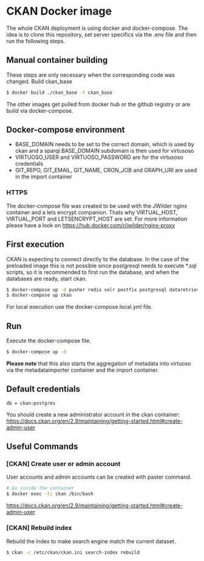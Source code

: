 # CKAN Docker image

The whole CKAN deployment is using docker and docker-compose.
The idea is to clone this repository, set server specifics via the .env file and then run the following steps.

## Manual container building
These steps are only necessary when the corresponding code was changed.
Build ckan_base
```sh
$ docker build ./ckan_base -t ckan_base
```
The other images get pulled from docker hub or the github registry or are build via docker-compose.

## Docker-compose environment
* BASE_DOMAIN needs to be set to the correct domain, which is used by ckan and a sparql.BASE_DOMAIN subdomain is then used for virtusoso
* VIRTUOSO_USER and VIRTUOSO_PASSWORD are for the virtusoso credentials
* GIT_REPO, GIT_EMAIL, GIT_NAME, CRON_JOB and GRAPH_URI are used in the import container

### HTTPS
The docker-compose file was created to be used with the JWilder nginx container and a lets encrypt companion.
Thats why VIRTUAL_HOST, VIRTUAL_PORT and LETSENCRYPT_HOST are set. For more information please have a look on https://hub.docker.com/r/jwilder/nginx-proxy

## First execution
CKAN is expecting to connect directly to the database. In the case of the preloaded image this is not possible since postgresql needs to execute *.sql scripts, so it is recommended to first run the database, and when the databases are ready, start ckan.

```sh
$ docker-compose up -d pusher redis solr postfix postgresql dataretrieval virtuoso maturitypipeline jekyllrdf taxonomygui sparnatural yasgui
$ docker-compose up ckan
```
For local execution use the docker-compose.local.yml file.

## Run
Execute the docker-compose file.
```sh
$ docker-compose up -d
```
**Please note** that this also starts the aggregation of metadata into virtuoso via the metadataimporter container and the import container.

## Default credentials
```
db = ckan:postgres
```
You should create a new administrator account in the ckan container:
https://docs.ckan.org/en/2.9/maintaining/getting-started.html#create-admin-user

## Useful Commands
### [CKAN] Create user or admin account
User accounts and admin accounts can be created with paster command.

```sh
# Go inside the container
$ docker exec -ti ckan /bin/bash
```

https://docs.ckan.org/en/2.9/maintaining/getting-started.html#create-admin-user

### [CKAN] Rebuild index
Rebuild the index to make search engine match the current dataset.

```sh
$ ckan -c /etc/ckan/ckan.ini search-index rebuild
```
